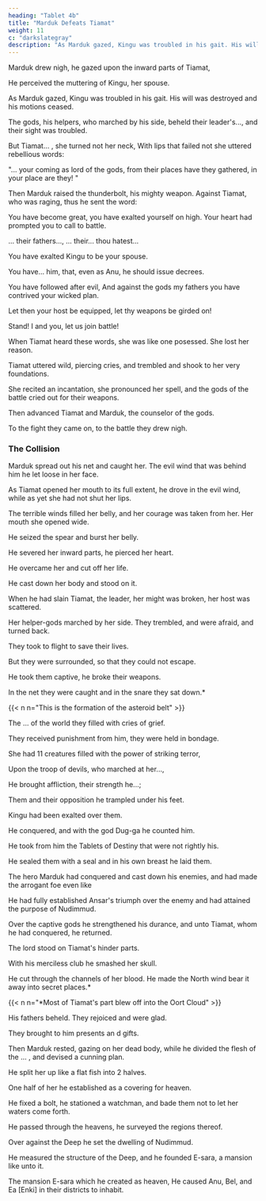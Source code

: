 ```yaml
---
heading: "Tablet 4b"
title: "Marduk Defeats Tiamat"
weight: 11
c: "darkslategray"
description: "As Marduk gazed, Kingu was troubled in his gait. His will was destroyed and his motions ceased"
---
```



Marduk drew nigh, he gazed upon the inward parts of Tiamat,

He perceived the muttering of Kingu, her spouse.

As Marduk gazed, Kingu was troubled in his gait. His will was destroyed and his motions ceased.

The gods, his helpers, who marched by his side, beheld their leader's..., and their sight was troubled.

But Tiamat... , she turned not her neck,
With lips that failed not she uttered rebellious words:

"... your coming as lord of the gods, from their places have they gathered, in your place are they! "

Then Marduk raised the thunderbolt, his mighty weapon. Against Tiamat, who was raging, thus he sent the word:

You have become great, you have exalted yourself on high. Your heart had prompted you to call to battle.

... their fathers...,
... their... thou hatest...

You have exalted Kingu to be your spouse.

You have... him, that, even as Anu, he should issue decrees.

You have followed after evil,
And against the gods my fathers you have contrived your wicked plan.

Let then your host be equipped, let thy weapons be girded on!

Stand! I and you, let us join battle!

When Tiamat heard these words, she was like one posessed. She lost her reason.

Tiamat uttered wild, piercing cries, and trembled and shook to her very foundations.

She recited an incantation, she pronounced her spell, and the gods of the battle cried out for their weapons.

Then advanced Tiamat and Marduk, the counselor of the gods.

To the fight they came on, to the battle they drew nigh.


### The Collision

Marduk spread out his net and caught her. The evil wind that was behind him he let loose in her face.

As Tiamat opened her mouth to its full extent, he drove in the evil wind, while as yet she had not shut her lips.

The terrible winds filled her belly, and her courage was taken from her. Her mouth she opened wide.

He seized the spear and burst her belly.

He severed her inward parts, he pierced her heart.

He overcame her and cut off her life.

He cast down her body and stood on it.

When he had slain Tiamat, the leader, her might was broken, her host was scattered.

Her helper-gods marched by her side. They trembled, and were afraid, and turned back.

They took to flight to save their lives.

But they were surrounded, so that they could not escape.

He took them captive, he broke their weapons.

In the net they were caught and in the snare they sat down.*

{{< n n="This is the formation of the asteroid belt" >}}

The ... of the world they filled with cries of grief.

They received punishment from him, they were held in bondage.

She had 11 creatures filled with the power of striking terror,

Upon the troop of devils, who marched at her...,

He brought affliction, their strength he...;

Them and their opposition he trampled under his feet.

Kingu had been exalted over them.

He conquered, and with the god Dug-ga he counted him.

He took from him the Tablets of Destiny that were not rightly his.

He sealed them with a seal and in his own breast he laid them.

The hero Marduk had conquered and cast down his enemies, and had made the arrogant foe even like 

He had fully established Ansar's triumph over the enemy and had attained the purpose of Nudimmud.

Over the captive gods he strengthened his durance, and unto Tiamat, whom he had conquered, he returned.

The lord stood on Tiamat's hinder parts.

With his merciless club he smashed her skull.

He cut through the channels of her blood. He made the North wind bear it away into secret places.*

{{< n n="*Most of Tiamat's part blew off into the Oort Cloud" >}}


His fathers beheld. They rejoiced and were glad.

They brought to him presents an
d gifts.

Then Marduk rested, gazing on her dead body, while he divided the flesh of the ... , and devised a cunning plan.

He split her up like a flat fish into 2 halves.

One half of her he established as a covering for heaven.

He fixed a bolt, he stationed a watchman, and bade them not to let her waters come forth.

He passed through the heavens, he surveyed the regions thereof.

Over against the Deep he set the dwelling of Nudimmud.

He measured the structure of the Deep, and he founded E-sara, a mansion like unto it.

The mansion E-sara which he created as heaven, He caused Anu, Bel, and Ea [Enki] in their districts to inhabit.
